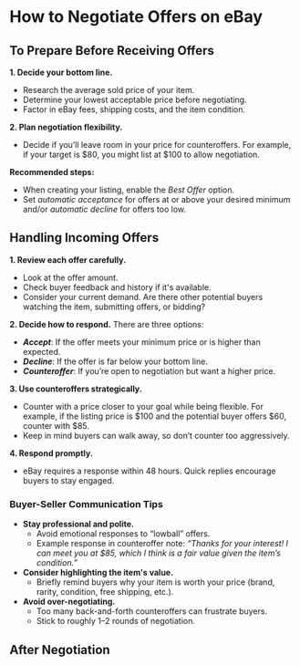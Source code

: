 # How to Negotiate Offers on eBay

## To Prepare Before Receiving Offers

**1. Decide your bottom line.**
   - Research the average sold price of your item.
   - Determine your lowest acceptable price before negotiating.
   - Factor in eBay fees, shipping costs, and the item condition.

**2. Plan negotiation flexibility.**
   - Decide if you’ll leave room in your price for counteroffers. For example, if your target is $80, you might list at $100 to allow negotiation.

**Recommended steps:**
  - When creating your listing, enable the *Best Offer* option.
  - Set *automatic acceptance* for offers at or above your desired minimum and/or *automatic decline* for offers too low.

## Handling Incoming Offers

**1. Review each offer carefully.**
   - Look at the offer amount.
   - Check buyer feedback and history if it's available.
   - Consider your current demand. Are there other potential buyers watching the item, submitting offers, or bidding?

**2. Decide how to respond.** There are three options:
   - ***Accept***: If the offer meets your minimum price or is higher than expected.
   - ***Decline***: If the offer is far below your bottom line.
   - ***Counteroffer***: If you’re open to negotiation but want a higher price.

**3. Use counteroffers strategically.**
   - Counter with a price closer to your goal while being flexible. For example, if the listing price is $100 and the potential buyer offers $60, counter with $85.
   - Keep in mind buyers can walk away, so don’t counter too aggressively.

**4. Respond promptly.**
   - eBay requires a response within 48 hours. Quick replies encourage buyers to stay engaged.

### Buyer-Seller Communication Tips

- **Stay professional and polite.**
   - Avoid emotional responses to “lowball” offers.
   - Example response in counteroffer note: *“Thanks for your interest! I can meet you at $85, which I think is a fair value given the item’s condition.”*
- **Consider highlighting the item's value.**
   - Briefly remind buyers why your item is worth your price (brand, rarity, condition, free shipping, etc.).
- **Avoid over-negotiating.**
   - Too many back-and-forth counteroffers can frustrate buyers.
   - Stick to roughly 1–2 rounds of negotiation.

## After Negotiation